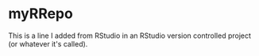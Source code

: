 # myRRepo
This is a line I added from RStudio in an RStudio version controlled project
(or whatever it's called).